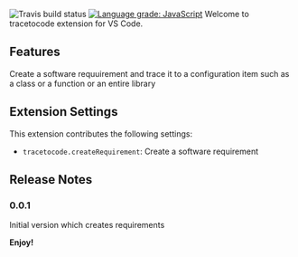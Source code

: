 ![Travis build status](https://travis-ci.com/BugraHasbek/tracetocode.svg?branch=master)
[![Language grade: JavaScript](https://img.shields.io/lgtm/grade/javascript/g/BugraHasbek/tracetocode.svg?logo=lgtm&logoWidth=18)](https://lgtm.com/projects/g/BugraHasbek/tracetocode/context:javascript)
Welcome to tracetocode extension for VS Code. 

## Features

Create a software requuirement and trace it to a configuration item such as a class or a function or an entire library

## Extension Settings

This extension contributes the following settings:

* `tracetocode.createRequirement`: Create a software requirement

## Release Notes

### 0.0.1

Initial version which creates requirements

**Enjoy!**
